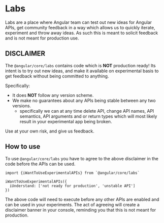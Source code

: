 # Labs

Labs are a place where Angular team can test out new ideas for Angular APIs, get community feedback in a way which allows us to quickly iterate, experiment and throw away ideas. As such this is meant to solicit feedback and is not meant for production use.

## DISCLAIMER

The `@angular/core/labs` contains code which is **NOT** production ready! 
Its intent is to try out new ideas, and make it available on experimental basis to get feedback without being committed to anything.

Specifically:
- It does **NOT** follow any version scheme.
- We make no guarantees about any APIs being stable between any two versions.
  - specifically we can at any time delete API, change API names, API semantics, API arguments and or return types which will most likely result in your experimental app being broken. 

Use at your own risk, and give us feedback. 

## How to use

To use `@angular/core/labs` you have to agree to the above disclaimer in the code before the APIs can be used.

```
import {iWantToUseExperimentalAPIs} from `@angular/core/labs`

iWantToUseExperimentalAPIs({
  iUnderstand: ['not ready for production', 'unstable API']
})
```
The above code will need to execute before any other APIs are enabled and can be used in your experiments. 
The act of agreeing will create a disclaimer banner in your console, reminding you that this is not meant for production.
